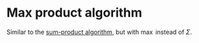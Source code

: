 # Max product algorithm

Similar to the [sum-product algorithm](202210271152.md), but with $\max$ instead
of $\Sigma$.
